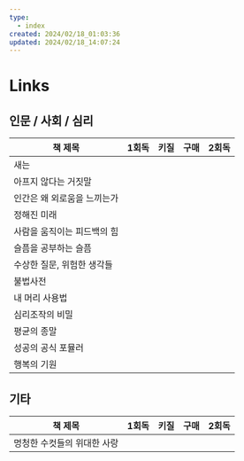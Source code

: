 ```yaml
---
type:
  - index
created: 2024/02/18_01:03:36
updated: 2024/02/18_14:07:24
---
```


# Links

## 인문 / 사회 / 심리

| 책 제목 | 1회독 | 키질 | 구매 | 2회독 |
| ---- | ---- | ---- | ---- | ---- |
| 새는 |  |  |  |  |
| 아프지 않다는 거짓말 |  |  |  |  |
| 인간은 왜 외로움을 느끼는가 |  |  |  |  |
| 정해진 미래 |  |  |  |  |
| 사람을 움직이는 피드백의 힘 |  |  |  |  |
| 슬픔을 공부하는 슬픔 |  |  |  |  |
| 수상한 질문, 위험한 생각들 |  |  |  |  |
| 불법사전 |  |  |  |  |
| 내 머리 사용법 |  |  |  |  |
| 심리조작의 비밀 |  |  |  |  |
| 평균의 종말 |  |  |  |  |
| 성공의 공식 포뮬러 |  |  |  |  |
| 행복의 기원 |  |  |  |  |

## 기타

| 책 제목                                 | 1회독 | 키질 | 구매 | 2회독 |
|--------------------------------------|-----|----|----|-----|
| 멍청한 수컷들의 위대한 사랑 |     |    |    |     |

